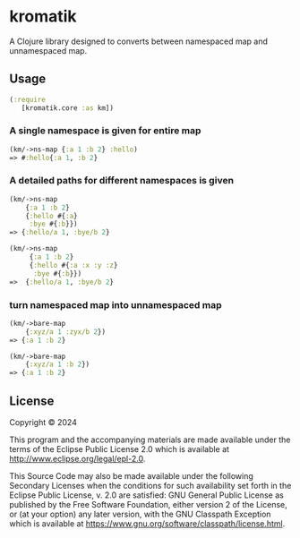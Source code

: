 # kromatik

A Clojure library designed to converts between namespaced map and unnamespaced map.

## Usage

```clojure
(:require
   [kromatik.core :as km])
```

### A single namespace is given for entire map

```clojure
(km/->ns-map {:a 1 :b 2} :hello)
=> #:hello{:a 1, :b 2}
```

### A detailed paths for different namespaces is given

```clojure
(km/->ns-map
    {:a 1 :b 2}
    {:hello #{:a}
     :bye #{:b}})
=> {:hello/a 1, :bye/b 2}

(km/->ns-map
     {:a 1 :b 2}
     {:hello #{:a :x :y :z}
      :bye #{:b}})
=>  {:hello/a 1, :bye/b 2}
```

### turn namespaced map into unnamespaced map

```clojure
(km/->bare-map
    {:xyz/a 1 :zyx/b 2})
=> {:a 1 :b 2}

(km/->bare-map
    {:xyz/a 1 :b 2})
=> {:a 1 :b 2}
```

## License

Copyright © 2024

This program and the accompanying materials are made available under the
terms of the Eclipse Public License 2.0 which is available at
http://www.eclipse.org/legal/epl-2.0.

This Source Code may also be made available under the following Secondary
Licenses when the conditions for such availability set forth in the Eclipse
Public License, v. 2.0 are satisfied: GNU General Public License as published by
the Free Software Foundation, either version 2 of the License, or (at your
option) any later version, with the GNU Classpath Exception which is available
at https://www.gnu.org/software/classpath/license.html.
